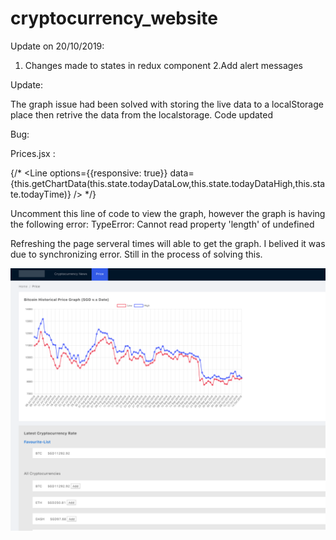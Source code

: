 # cryptocurrency_website
Update on 20/10/2019:
1. Changes made to states in redux component
2.Add alert messages 


Update:

The graph issue had been solved with storing the live data to a localStorage place then retrive the data from the localstorage. Code updated


Bug: 

Prices.jsx :

{/* <Line options={{responsive: true}} data={this.getChartData(this.state.todayDataLow,this.state.todayDataHigh,this.state.todayTime)} /> */}

Uncomment this line of code to view the graph, however the graph is having the following error:
TypeError: Cannot read property 'length' of undefined

Refreshing the page serveral times will able to get the graph. I belived it was due to synchronizing error. Still in the process of solving this.


![Graph](/graph.png)




